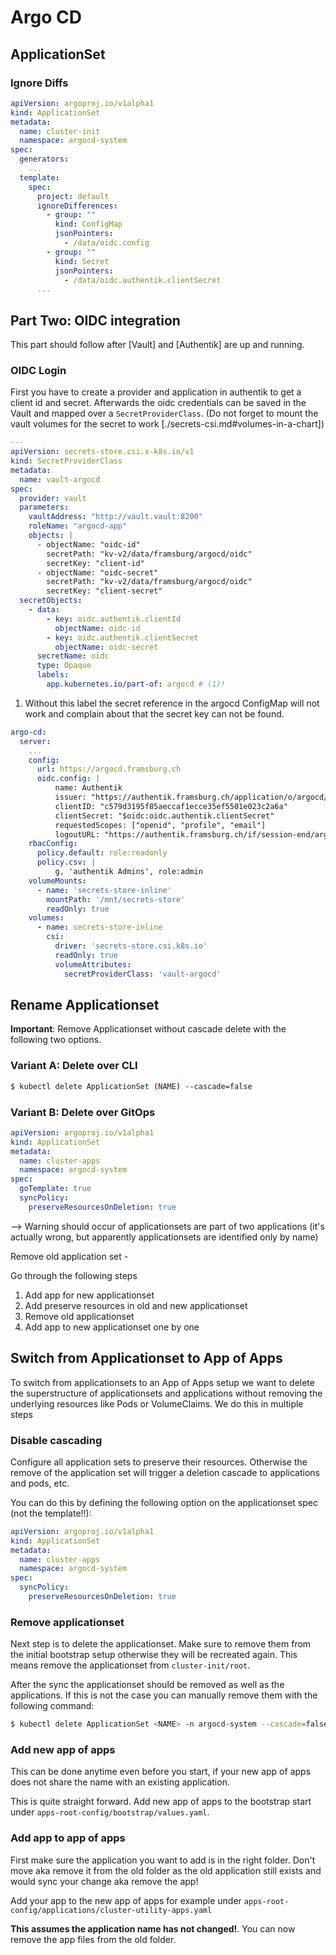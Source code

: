 # Argo CD


## ApplicationSet

### Ignore Diffs

``` yaml title="diff in applicationset"
apiVersion: argoproj.io/v1alpha1
kind: ApplicationSet
metadata:
  name: cluster-init
  namespace: argocd-system
spec:
  generators:
    ...
  template:
    spec:
      project: default
      ignoreDifferences:
        - group: ""
          kind: ConfigMap
          jsonPointers:
            - /data/oidc.config
        - group: ""
          kind: Secret
          jsonPointers:
            - /data/oidc.authentik.clientSecret
      ...
```

## Part Two: OIDC integration

This part should follow after [Vault] and [Authentik] are up and running.

### OIDC Login

First you have to create a provider and application in authentik to get a client id and secret.
Afterwards the oidc credentials can be saved in the Vault and mapped over a `SecretProviderClass`. (Do not forget to
mount the vault volumes for the secret to work [./secrets-csi.md#volumes-in-a-chart])

```yaml
---
apiVersion: secrets-store.csi.x-k8s.io/v1
kind: SecretProviderClass
metadata:
  name: vault-argocd
spec:
  provider: vault
  parameters:
    vaultAddress: "http://vault.vault:8200"
    roleName: "argocd-app"
    objects: |
      - objectName: "oidc-id"
        secretPath: "kv-v2/data/framsburg/argocd/oidc"
        secretKey: "client-id"
      - objectName: "oidc-secret"
        secretPath: "kv-v2/data/framsburg/argocd/oidc"
        secretKey: "client-secret"
  secretObjects:
    - data:
        - key: oidc.authentik.clientId
          objectName: oidc-id
        - key: oidc.authentik.clientSecret
          objectName: oidc-secret
      secretName: oidc
      type: Opaque
      labels:
        app.kubernetes.io/part-of: argocd # (1)!
```

1. Without this label the secret reference in the argocd ConfigMap will not work and complain about that the secret key can not be found.




```yaml
argo-cd:
  server:
    ...
    config:
      url: https://argocd.framsburg.ch
      oidc.config: | 
          name: Authentik
          issuer: "https://authentik.framsburg.ch/application/o/argocd/"
          clientID: "c579d3195f85aeccaf1ecce35ef5501e023c2a6a"
          clientSecret: "$oidc:oidc.authentik.clientSecret"
          requestedScopes: ["openid", "profile", "email"]
          logoutURL: "https://authentik.framsburg.ch/if/session-end/argocd/"
    rbacConfig:
      policy.default: role:readonly
      policy.csv: |
          g, 'authentik Admins', role:admin
    volumeMounts:
      - name: 'secrets-store-inline'
        mountPath: '/mnt/secrets-store'
        readOnly: true
    volumes:
      - name: secrets-store-inline
        csi:
          driver: 'secrets-store.csi.k8s.io'
          readOnly: true
          volumeAttributes:
            secretProviderClass: 'vault-argocd'
```

## Rename Applicationset

**Important**: Remove Applicationset without cascade delete with the following
two options.

### Variant A: Delete over CLI

```bash
$ kubectl delete ApplicationSet (NAME) --cascade=false
```

### Variant B: Delete over GitOps

```yaml
apiVersion: argoproj.io/v1alpha1
kind: ApplicationSet
metadata:
  name: cluster-apps
  namespace: argocd-system
spec:
  goTemplate: true
  syncPolicy:
    preserveResourcesOnDeletion: true
```

--> Warning should occur of applicationsets are part of two applications (it's
actually wrong, but apparently applicationsets are identified only by name)

Remove old application set -

Go through the following steps

1. Add app for new applicationset
2. Add preserve resources in old and new applicationset
3. Remove old applicationset
4. Add app to new applicationset one by one


## Switch from Applicationset to App of Apps

To switch from applicationsets to an App of Apps setup we want to delete the
superstructure of applicationsets and applications without removing the
underlying resources like Pods or VolumeClaims. We do this in multiple steps

### Disable cascading

Configure all application sets to preserve their resources. Otherwise the remove
of the application set will trigger a deletion cascade to applications and pods,
etc.

You can do this by defining the following option on the applicationset spec (not
the template!!):

```yaml
apiVersion: argoproj.io/v1alpha1
kind: ApplicationSet
metadata:
  name: cluster-apps
  namespace: argocd-system
spec:
  syncPolicy:
    preserveResourcesOnDeletion: true
```

### Remove applicationset

Next step is to delete the applicationset. Make sure to remove them from the
initial bootstrap setup otherwise they will be recreated again. This means
remove the applicationset from `cluster-init/root`.

After the sync the applicationset should be removed as well as the applications.
If this is not the case you can manually remove them with the following command:

```bash
$ kubectl delete ApplicationSet <NAME> -n argocd-system --cascade=false
```

### Add new app of apps

This can be done anytime even before you start, if your new app of apps does not
share the name with an existing application.

This is quite straight forward. Add new app of apps to the bootstrap start under
`apps-root-config/bootstrap/values.yaml`.

### Add app to app of apps

First make sure the application you want to add is in the right folder. Don't
move aka remove it from the old folder as the old application still exists and 
would sync your change aka remove the app!

Add your app to the new app of apps for example under
`apps-root-config/applications/cluster-utility-apps.yaml`

**This assumes the application name has not changed!**. You can now remove the
app files from the old folder.

